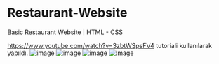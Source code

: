# Restaurant-Website
Basic Restaurant Website | HTML - CSS

https://www.youtube.com/watch?v=3zbtWSpsFV4 tutoriali kullanılarak yapıldı.
![image](https://github.com/Rinyata/Restaurant-Website/assets/88838201/e0841e86-2465-40ac-8017-f53a3043fbb1)
![image](https://github.com/Rinyata/Restaurant-Website/assets/88838201/0560ed26-c879-458c-b1b0-992bf18bd4db)
![image](https://github.com/Rinyata/Restaurant-Website/assets/88838201/ebf0146a-4d39-43c2-92fd-7c546cf67e5e)
![image](https://github.com/Rinyata/Restaurant-Website/assets/88838201/0298d4bf-1fab-4e7e-915a-f48ffd27875c)
